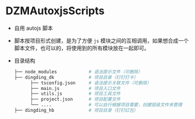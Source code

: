 # DZMAutoxjsScripts

- 自用 autojs 脚本

- 脚本按项目形式创建，是为了方便 `js` 模块之间的互相调用，如果想合成一个脚本文件，也可以的，将使用到的所有模块放在一起即可。

- 目录结构

  ```bash
  ├── node_modules            # 语法提示文件（可删除）
  ├── dingding_dk             # 项目目录（钉钉打卡）
        ├── tsconfig.json     # 语法提示关联文件（可删除）
        ├── main.js           # 项目入口文件
        ├── utils.js          # 项目工具文件
        ├── project.json      # 项目配置文件
        └── ....              # 可以自行根据项目需要，创建层级文件夹管理
  ├── dingding_hb             # 项目目录（钉钉红包）
  ```
